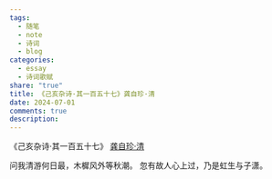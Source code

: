 ```yaml
---
tags:
  - 随笔
  - note
  - 诗词
  - blog
categories:
  - essay
  - 诗词歌赋
share: "true"
title: 《己亥杂诗·其一百五十七》龚自珍·清
date: 2024-07-01
comments: true
description: 
---
```


《己亥杂诗·其一百五十七》
[龚自珍·清](2%20Aera/人物/古代/龚自珍·清.md)

问我清游何日最，木樨风外等秋潮。
忽有故人心上过，乃是虹生与子潇。
